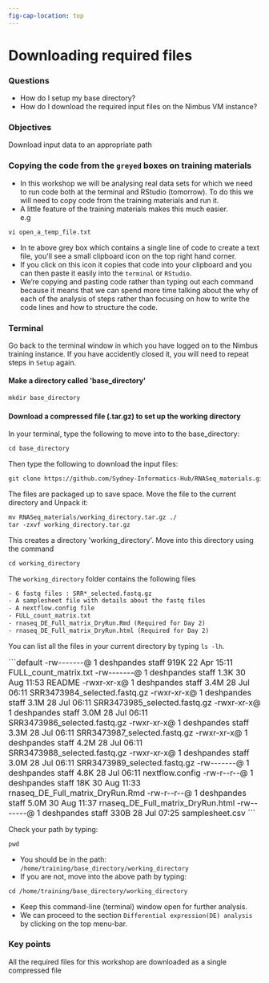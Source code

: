 ```yaml
---
fig-cap-location: top
---
```


# **Downloading required files**

<div class="questions">

### **Questions**

- How do I setup my base directory?
- How do I download the required input files on the Nimbus VM instance?

</div>  

<div class="objectives">

### **Objectives**
Download input data to an appropriate path
</div>  


### **Copying the code from the `greyed` boxes on training materials**
- In this workshop we will be analysing real data sets for which we need to run code both at the terminal and RStudio (tomorrow). To do this we will need to copy code from the training materials and run it.
- A little feature of the training materials makes this much easier.  
e.g 
```default
vi open_a_temp_file.txt
```
-   In te above grey box which contains a single line of code to create a text file, you'll see a small clipboard icon on the top right hand corner.
-   If you click on this icon it copies that code into your clipboard and you can then paste it easily into the `terminal` or `RStudio`. 
-   We’re copying and pasting code rather than typing out each command because it means that we can spend more time talking about the why of each of the analysis of steps rather than focusing on how to write the code lines and how to structure the code.

### **Terminal**
Go back to the terminal window in which you have logged on to the Nimbus training instance. If you have accidently closed it, you will need to repeat steps in `Setup` again.

#### Make a directory called 'base_directory'
```default
mkdir base_directory
```

#### Download a compressed file (.tar.gz) to set up the working directory

In your terminal, type the following to move into to the base_directory:
```default
cd base_directory
```
Then type the following to download the input files:
```default
git clone https://github.com/Sydney-Informatics-Hub/RNASeq_materials.git
```

The files are packaged up to save space. Move the file to the current directory and Unpack it:
```default
mv RNASeq_materials/working_directory.tar.gz ./
tar -zxvf working_directory.tar.gz
```

This creates a directory 'working_directory'. Move into this directory using the command
```default
cd working_directory
```

The `working_directory` folder contains the following files
```default
- 6 fastq files : SRR*_selected.fastq.gz
- A samplesheet file with details about the fastq files
- A nextflow.config file
- FULL_count_matrix.txt
- rnaseq_DE_Full_matrix_DryRun.Rmd (Required for Day 2)
- rnaseq_DE_Full_matrix_DryRun.html (Required for Day 2)
```

You can list all the files in your current directory by typing `ls -lh`. 

<font size="3">
```default
-rw-------@ 1 deshpandes  staff   919K 22 Apr 15:11 FULL_count_matrix.txt
-rw-------@ 1 deshpandes  staff   1.3K 30 Aug 11:53 README
-rwxr-xr-x@ 1 deshpandes  staff   3.4M 28 Jul 06:11 SRR3473984_selected.fastq.gz
-rwxr-xr-x@ 1 deshpandes  staff   3.1M 28 Jul 06:11 SRR3473985_selected.fastq.gz
-rwxr-xr-x@ 1 deshpandes  staff   3.0M 28 Jul 06:11 SRR3473986_selected.fastq.gz
-rwxr-xr-x@ 1 deshpandes  staff   3.3M 28 Jul 06:11 SRR3473987_selected.fastq.gz
-rwxr-xr-x@ 1 deshpandes  staff   4.2M 28 Jul 06:11 SRR3473988_selected.fastq.gz
-rwxr-xr-x@ 1 deshpandes  staff   3.0M 28 Jul 06:11 SRR3473989_selected.fastq.gz
-rw-------@ 1 deshpandes  staff   4.8K 28 Jul 06:11 nextflow.config
-rw-r--r--@ 1 deshpandes  staff    18K 30 Aug 11:33 rnaseq_DE_Full_matrix_DryRun.Rmd
-rw-r--r--@ 1 deshpandes  staff   5.0M 30 Aug 11:37 rnaseq_DE_Full_matrix_DryRun.html
-rw-------@ 1 deshpandes  staff   330B 28 Jul 07:25 samplesheet.csv
```
</font>

Check your path by typing:
```default
pwd
```
- You should be in the path: ```/home/training/base_directory/working_directory``` 
- If you are not, move into the above path by typing:
```default
cd /home/training/base_directory/working_directory
```


- Keep this command-line (terminal) window open for further analysis. 
- We can proceed to the section `Differential expression(DE) analysis` by clicking on the top menu-bar.





<div class="keypoints">

### **Key points**
All the required files for this workshop are downloaded as a single compressed file
</div>  

